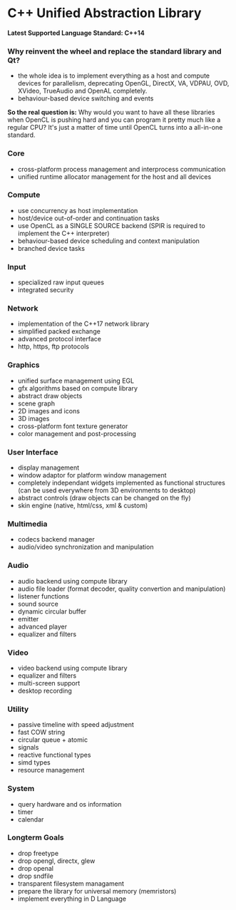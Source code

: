 # C++ Unified Abstraction Library #

**Latest Supported Language Standard: C++14**

### Why reinvent the wheel and replace the standard library and Qt? ###
- the whole idea is to implement everything as a host and compute devices for parallelism, deprecating OpenGL, DirectX, VA, VDPAU, OVD, XVideo, TrueAudio and OpenAL completely.
- behaviour-based device switching and events

**So the real question is:** Why would you want to have all these libraries when OpenCL is pushing hard and you can program it pretty much like a regular CPU? It's just a matter of time until OpenCL turns into a all-in-one standard.


### Core ###
- cross-platform process management and interprocess communication
- unified runtime allocator management for the host and all devices

### Compute ###
- use concurrency as host implementation
- host/device out-of-order and continuation tasks
- use OpenCL as a SINGLE SOURCE backend (SPIR is required to implement the C++ interpreter)
- behaviour-based device scheduling and context manipulation
- branched device tasks

### Input ###
- specialized raw input queues
- integrated security

### Network ###
- implementation of the C++17 network library
- simplified packed exchange
- advanced protocol interface
- http, https, ftp protocols

### Graphics ###
- unified surface management using EGL
- gfx algorithms based on compute library
- abstract draw objects
- scene graph
- 2D images and icons
- 3D images
- cross-platform font texture generator
- color management and post-processing

### User Interface ###
- display management
- window adaptor for platform window management
- completely independant widgets implemented as functional structures (can be used everywhere from 3D environments to desktop)
- abstract controls (draw objects can be changed on the fly)
- skin engine (native, html/css, xml & custom)

### Multimedia ###
- codecs backend manager
- audio/video synchronization and manipulation

### Audio ###
- audio backend using compute library
- audio file loader (format decoder, quality convertion and manipulation)
- listener functions
- sound source
- dynamic circular buffer
- emitter
- advanced player
- equalizer and filters

### Video ###
- video backend using compute library
- equalizer and filters
- multi-screen support
- desktop recording

### Utility ###
- passive timeline with speed adjustment
- fast COW string
- circular queue + atomic
- signals
- reactive functional types
- simd types
- resource management

### System ###
- query hardware and os information
- timer
- calendar

### Longterm Goals ###
- drop freetype
- drop opengl, directx, glew
- drop openal
- drop sndfile
- transparent filesystem managament
- prepare the library for universal memory (memristors)
- implement everything in D Language